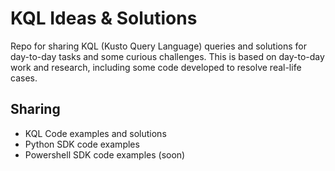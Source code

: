 # KQL Ideas & Solutions

Repo for sharing KQL (Kusto Query Language) queries and solutions for day-to-day tasks and some curious challenges. This is based on day-to-day work and research, including some code developed to resolve real-life cases.

## Sharing

* KQL Code examples and solutions
* Python SDK code examples
* Powershell SDK code examples (soon)
